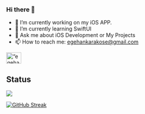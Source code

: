 ### Hi there 👋

- 🔭 I’m currently working on my iOS APP.
- 🌱 I’m currently learning SwiftUI
- 💬 Ask me about iOS Development or My Projects
- 📫 How to reach me: egehankarakose@gmail.com

<a href="https://www.linkedin.com/in/egehan-karaköse-b05942171/" target="blank"><img align="center" src="https://raw.githubusercontent.com/rahuldkjain/github-profile-readme-generator/master/src/images/icons/Social/linked-in-alt.svg" alt=“egehan-karakose” height="30" width="40" /></a>


## Status


<img src="https://github-readme-stats.vercel.app/api?username=egehan&&show_icons=true&title_color=ffffff&icon_color=bb2acf&text_color=daf7dc&bg_color=151515">

[![GitHub Streak](https://streak-stats.demolab.com/?user=egehan-karakose&theme=dark)](https://git.io/streak-stats)


<!--
**egehan-karakose/egehan-karakose** is a ✨ _special_ ✨ repository because its `README.md` (this file) appears on your GitHub profile.



Here are some ideas to get you started:

- 🔭 I’m currently working on ...
- 🌱 I’m currently learning ...
- 👯 I’m looking to collaborate on ...
- 🤔 I’m looking for help with ...
- 💬 Ask me about ...
- 📫 How to reach me: ...
- 😄 Pronouns: ...
- ⚡ Fun fact: ...
-->
